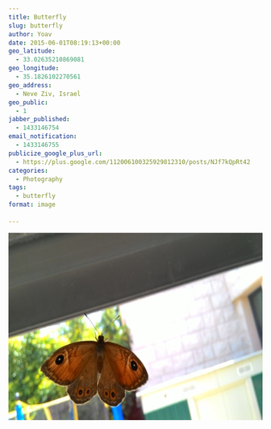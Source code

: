 ```yaml
---
title: Butterfly
slug: butterfly
author: Yoav
date: 2015-06-01T08:19:13+00:00
geo_latitude:
  - 33.02635210869081
geo_longitude:
  - 35.1826102270561
geo_address:
  - Neve Ziv, Israel
geo_public:
  - 1
jabber_published:
  - 1433146754
email_notification:
  - 1433146755
publicize_google_plus_url:
  - https://plus.google.com/112006100325929812310/posts/NJf7kQpRt42
categories:
  - Photography
tags:
  - butterfly
format: image

---
```

[<img loading="lazy" decoding="async" class="alignnone size-full wp-image-1550" src="images/p_20150601_110119.jpg" alt="" width="660" height="371" />][1]

 [1]: images/p_20150601_110119.jpg